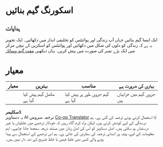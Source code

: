 <!--
CO_OP_TRANSLATOR_METADATA:
{
  "original_hash": "81f292dbda01685b91735e0398dc0504",
  "translation_date": "2025-08-25T22:06:15+00:00",
  "source_file": "6-space-game/5-keeping-score/assignment.md",
  "language_code": "ur"
}
-->
# اسکورنگ گیم بنائیں

## ہدایات

ایک ایسا گیم بنائیں جہاں آپ زندگی اور پوائنٹس کو تخلیقی انداز میں دکھائیں۔ ایک تجویز یہ ہے کہ زندگی کو دلوں کی شکل میں دکھائیں اور پوائنٹس کو اسکرین کے نیچے مرکز میں ایک بڑے نمبر کی صورت میں پیش کریں۔ یہاں دیکھیں [مفت گیم وسائل](https://www.kenney.nl/)

# معیار

| معیار   | بہترین                 | مناسب                      | بہتری کی ضرورت ہے          |
| -------- | ---------------------- | --------------------------- | -------------------------- |
|          | مکمل گیم پیش کیا گیا ہے | گیم جزوی طور پر پیش کیا گیا ہے | جزوی گیم میں خرابیاں ہیں |

**ڈسکلیمر**:  
یہ دستاویز AI ترجمہ سروس [Co-op Translator](https://github.com/Azure/co-op-translator) کا استعمال کرتے ہوئے ترجمہ کی گئی ہے۔ ہم درستگی کے لیے کوشش کرتے ہیں، لیکن براہ کرم آگاہ رہیں کہ خودکار ترجمے میں غلطیاں یا غیر درستیاں ہو سکتی ہیں۔ اصل دستاویز کو اس کی اصل زبان میں مستند ذریعہ سمجھا جانا چاہیے۔ اہم معلومات کے لیے، پیشہ ور انسانی ترجمہ کی سفارش کی جاتی ہے۔ ہم اس ترجمے کے استعمال سے پیدا ہونے والی کسی بھی غلط فہمی یا غلط تشریح کے ذمہ دار نہیں ہیں۔